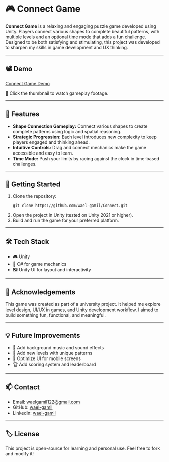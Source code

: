   <h1>🎮 Connect Game</h1>
  <p><strong>Connect Game</strong> is a relaxing and engaging puzzle game developed using Unity. Players connect various shapes to complete beautiful patterns, with multiple levels and an optional time mode that adds a fun challenge. Designed to be both satisfying and stimulating, this project was developed to sharpen my skills in game development and UX thinking.</p>

  <hr />




  <h2>📽️ Demo</h2>
  
  [Connect Game Demo](https://github.com/user-attachments/assets/518523be-02c5-4ff9-be10-879779cb7478)
  
  <p>🔗 Click the thumbnail to watch gameplay footage.</p>

  <hr />

  <h2>🧩 Features</h2>
  <ul>
    <li><strong>Shape Connection Gameplay:</strong> Connect various shapes to create complete patterns using logic and spatial reasoning.</li>
    <li><strong>Strategic Progression:</strong> Each level introduces new complexity to keep players engaged and thinking ahead.</li>
    <li><strong>Intuitive Controls:</strong> Drag and connect mechanics make the game accessible and easy to learn.</li>
    <li><strong>Time Mode:</strong> Push your limits by racing against the clock in time-based challenges.</li>
  </ul>

  <hr />

  <h2>🚀 Getting Started</h2>
  <ol>
    <li>Clone the repository:
      <pre><code>git clone https://github.com/wael-gamil/Connect.git</code></pre>
    </li>
    <li>Open the project in Unity (tested on Unity 2021 or higher).</li>
    <li>Build and run the game for your preferred platform.</li>
  </ol>

  <hr />

  <h2>🛠️ Tech Stack</h2>
  <ul>
    <li>🎮 Unity</li>
    <li>🧠 C# for game mechanics</li>
    <li>🖼️ Unity UI for layout and interactivity</li>
  </ul>

  <hr />

  <h2>🧠 Acknowledgements</h2>
  <p>This game was created as part of a university project. It helped me explore level design, UI/UX in games, and Unity development workflow. I aimed to build something fun, functional, and meaningful.</p>

  <hr />

  <h2>💡 Future Improvements</h2>
  <ul>
    <li>🎵 Add background music and sound effects</li>
    <li>🧩 Add new levels with unique patterns</li>
    <li>📱 Optimize UI for mobile screens</li>
    <li>🏆 Add scoring system and leaderboard</li>
  </ul>

  <hr />

  <h2>📫 Contact</h2>
  <ul>
    <li>Email: <a href="mailto:waelgamil122@gmail.com,">waelgamil122@gmail.com</a></li>
    <li>GitHub: <a href="https://github.com/wael-gamil" target="_blank">wael-gamil</a></li>
    <li>LinkedIn: <a href="https://www.linkedin.com/in/wael-gamil/" target="_blank">wael-gamil</a></li>
  </ul>

  <hr />

  <h2>🏷️ License</h2>
  <p>This project is open-source for learning and personal use. Feel free to fork and modify it!</p>

